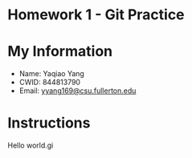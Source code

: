 # Homework 1 - Git Practice

# My Information

* Name: Yaqiao Yang
* CWID: 844813790
* Email: yyang169@csu.fullerton.edu

# Instructions

Hello world.gi
